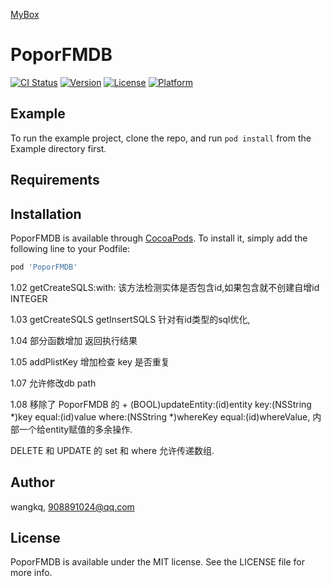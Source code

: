 <a href='https://github.com/popor/mybox'> MyBox </a>

# PoporFMDB

[![CI Status](https://img.shields.io/travis/wangkq/PoporFMDB.svg?style=flat)](https://travis-ci.org/wangkq/PoporFMDB)
[![Version](https://img.shields.io/cocoapods/v/PoporFMDB.svg?style=flat)](https://cocoapods.org/pods/PoporFMDB)
[![License](https://img.shields.io/cocoapods/l/PoporFMDB.svg?style=flat)](https://cocoapods.org/pods/PoporFMDB)
[![Platform](https://img.shields.io/cocoapods/p/PoporFMDB.svg?style=flat)](https://cocoapods.org/pods/PoporFMDB)

## Example

To run the example project, clone the repo, and run `pod install` from the Example directory first.

## Requirements

## Installation

PoporFMDB is available through [CocoaPods](https://cocoapods.org). To install
it, simply add the following line to your Podfile:

```ruby
pod 'PoporFMDB'
```

1.02
getCreateSQLS:with:
该方法检测实体是否包含id,如果包含就不创建自增id INTEGER

1.03
getCreateSQLS getInsertSQLS 针对有id类型的sql优化,

1.04
部分函数增加 返回执行结果

1.05
addPlistKey 增加检查 key 是否重复

1.07
允许修改db path

1.08
移除了 PoporFMDB 的 + (BOOL)updateEntity:(id)entity key:(NSString *)key equal:(id)value where:(NSString *)whereKey equal:(id)whereValue, 内部一个给entity赋值的多余操作.

DELETE 和 UPDATE 的 set 和 where 允许传递数组.

## Author

wangkq, 908891024@qq.com

## License

PoporFMDB is available under the MIT license. See the LICENSE file for more info.
